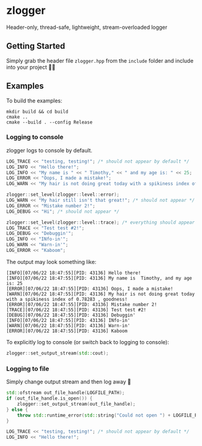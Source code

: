 # zlogger
Header-only, thread-safe, lightweight, stream-overloaded logger

## Getting Started
Simply grab the header file `zlogger.hpp` from the `include` folder and include into your project 🚀🌟

## Examples
To build the examples:
```
mkdir build && cd build
cmake ..
cmake --build . --config Release
```

### Logging to console
zlogger logs to console by default. 
```cpp
LOG_TRACE << "testing, testing!"; /* should not appear by default */
LOG_INFO << "Hello there!";
LOG_INFO << "My name is " << " Timothy," << " and my age is: " << 25;
LOG_ERROR << "Oops, I made a mistake!";
LOG_WARN << "My hair is not doing great today with a spikiness index of " << 0.78283 << " , goodness!";

zlogger::set_level(zlogger::level::error);
LOG_WARN << "My hair still isn't that great!"; /* should not appear */
LOG_ERROR << "Mistake number 2!";
LOG_DEBUG << "Hi"; /* should not appear */

zlogger::set_level(zlogger::level::trace); /* everything should appear now */
LOG_TRACE << "Test test #2!"; 
LOG_DEBUG << "Debuggin'";
LOG_INFO << "INfo-in'";
LOG_WARN << "Warn-in'";
LOG_ERROR << "Kaboom";
```

The output may look something like:
```
[INFO][07/06/22 18:47:55][PID: 43136] Hello there!
[INFO][07/06/22 18:47:55][PID: 43136] My name is  Timothy, and my age is: 25
[ERROR][07/06/22 18:47:55][PID: 43136] Oops, I made a mistake!
[WARN][07/06/22 18:47:55][PID: 43136] My hair is not doing great today with a spikiness index of 0.78283 , goodness!
[ERROR][07/06/22 18:47:55][PID: 43136] Mistake number 2!
[TRACE][07/06/22 18:47:55][PID: 43136] Test test #2!
[DEBUG][07/06/22 18:47:55][PID: 43136] Debuggin'
[INFO][07/06/22 18:47:55][PID: 43136] INfo-in'
[WARN][07/06/22 18:47:55][PID: 43136] Warn-in'
[ERROR][07/06/22 18:47:55][PID: 43136] Kaboom
```

To explicitly log to console (or switch back to logging to console):
```cpp
zlogger::set_output_stream(std::cout);
```

### Logging to file
Simply change output stream and then log away 🚀
```cpp
std::ofstream out_file_handle(LOGFILE_PATH);
if (out_file_handle.is_open()) {
    zlogger::set_output_stream(out_file_handle);
} else {
    throw std::runtime_error(std::string("Could not open ") + LOGFILE_PATH + " for writing");
}

LOG_TRACE << "testing, testing!"; /* should not appear by default */
LOG_INFO << "Hello there!";
```
